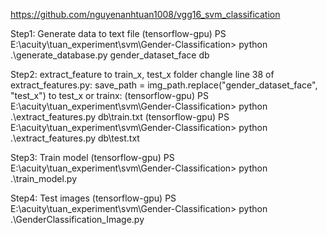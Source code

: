 https://github.com/nguyenanhtuan1008/vgg16_svm_classification

Step1: Generate data to text file
(tensorflow-gpu) PS E:\acuity\tuan_experiment\svm\Gender-Classification> python .\generate_database.py gender_dataset_face db

Step2: extract_feature to train_x, test_x folder
changle line 38 of extract_features.py: save_path = img_path.replace("gender_dataset_face", "test_x")
to test_x or trainx:
(tensorflow-gpu) PS E:\acuity\tuan_experiment\svm\Gender-Classification> python .\extract_features.py db\train.txt
(tensorflow-gpu) PS E:\acuity\tuan_experiment\svm\Gender-Classification> python .\extract_features.py db\test.txt

Step3: Train model
(tensorflow-gpu) PS E:\acuity\tuan_experiment\svm\Gender-Classification> python .\train_model.py

Step4: Test images
(tensorflow-gpu) PS E:\acuity\tuan_experiment\svm\Gender-Classification> python .\GenderClassification_Image.py